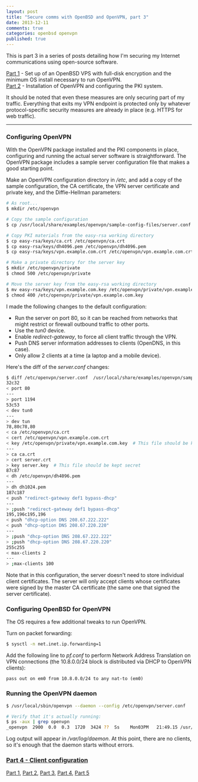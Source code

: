 ```yaml
---
layout: post
title: "Secure comms with OpenBSD and OpenVPN, part 3"
date: 2013-12-11
comments: true
categories: openbsd openvpn
published: true
---
```


This is part 3 in a series of posts detailing how I'm securing my Internet communications using open-source software.

[Part 1][part1] - Set up of an OpenBSD VPS with full-disk encryption and the minimum OS install necessary to run OpenVPN.  
[Part 2][part2] - Installation of OpenVPN and configuring the PKI system.

It should be noted that even these measures are only securing part of my traffic. Everything that exits my VPN endpoint is protected only by whatever protocol-specific security measures are already in place (e.g. HTTPS for web traffic).

---

### Configuring OpenVPN

With the OpenVPN package installed and the PKI components in place, configuring and running the actual server software is straightforward. The OpenVPN package includes a sample server configuration file that makes a good starting point.

<!-- more -->

Make an OpenVPN configuration directory in _/etc_, and add a copy of the sample configuration, the CA certificate, the VPN server certificate and private key, and the Diffie-Hellman parameters:

```bash
# As root...
$ mkdir /etc/openvpn

# Copy the sample configuration
$ cp /usr/local/share/examples/openvpn/sample-config-files/server.conf /etc/openvpn/server.conf

# Copy PKI materials from the easy-rsa working directory
$ cp easy-rsa/keys/ca.crt /etc/openvpn/ca.crt
$ cp easy-rsa/keys/dh4096.pem /etc/openvpn/dh4096.pem
$ cp easy-rsa/keys/vpn.example.com.crt /etc/openvpn/vpn.example.com.crt

# Make a private directory for the server key
$ mkdir /etc/openvpn/private
$ chmod 500 /etc/openvpn/private

# Move the server key from the easy-rsa working directory
$ mv easy-rsa/keys/vpn.example.com.key /etc/openvpn/private/vpn.example.com.key
$ chmod 400 /etc/openvpn/private/vpn.example.com.key
```

I made the following changes to the default configuration:

- Run the server on port 80, so it can be reached from networks that might restrict or firewall outbound traffic to other ports.
- Use the *tun0* device.
- Enable *redirect-gateway*, to force all client traffic through the VPN.
- Push DNS server information addresses to clients (OpenDNS, in this case).
- Only allow 2 clients at a time (a laptop and a mobile device).

Here's the diff of the _server.conf_ changes:

```bash
$ diff /etc/openvpn/server.conf  /usr/local/share/examples/openvpn/sample-config-files/server.conf           
32c32
< port 80
---
> port 1194
53c53
< dev tun0
---
> dev tun
78,80c78,80
< ca /etc/openvpn/ca.crt
< cert /etc/openvpn/vpn.example.com.crt
< key /etc/openvpn/private/vpn.example.com.key  # This file should be kept secret
---
> ca ca.crt
> cert server.crt
> key server.key  # This file should be kept secret
87c87
< dh /etc/openvpn/dh4096.pem
---
> dh dh1024.pem
187c187
< push "redirect-gateway def1 bypass-dhcp"
---
> ;push "redirect-gateway def1 bypass-dhcp"
195,196c195,196
< push "dhcp-option DNS 208.67.222.222"
< push "dhcp-option DNS 208.67.220.220"
---
> ;push "dhcp-option DNS 208.67.222.222"
> ;push "dhcp-option DNS 208.67.220.220"
255c255
< max-clients 2
---
> ;max-clients 100
```

Note that in this configuration, the server doesn't need to store individual client certificates. The server will only accept clients whose certificates were signed by the master CA certificate (the same one that signed the server certificate).

### Configuring OpenBSD for OpenVPN

The OS requires a few additional tweaks to run OpenVPN.

Turn on packet forwarding:

```bash
$ sysctl -n net.inet.ip.forwarding=1
```

Add the following line to _pf.conf_ to perform Network Address Translation on VPN connections (the 10.8.0.0/24 block is distributed via DHCP to OpenVPN clients):

```pf
pass out on em0 from 10.8.0.0/24 to any nat-to (em0)
```

### Running the OpenVPN daemon

```bash
$ /usr/local/sbin/openvpn --daemon --config /etc/openvpn/server.conf

# Verify that it's actually running:
$ ps -aux | grep openvpn
_openvpn  2900  0.0  0.3  1720  3424 ??  Ss    Mon03PM   21:49.15 /usr/local/sbin/openvpn --daemon --config /etc/openvpn/server.conf
```

Log output will appear in _/var/log/daemon_. At this point, there are no clients, so it's enough that the daemon starts without errors.

### [Part 4 - Client configuration][part4]

[Part 1][part1], [Part 2][part2], [Part 3][part3], [Part 4][part4], [Part 5][part5]

[part1]:/blog/2013/12/07/secure-comms-with-openbsd-and-openvpn-part-1/
[part2]:/blog/2013/12/09/secure-comms-with-openbsd-and-openvpn-part-2/
[part3]:/blog/2013/12/11/secure-comms-with-openbsd-and-openvpn-part-3/
[part4]:/blog/2013/12/14/secure-comms-with-openbsd-and-openvpn-part-4/
[part5]:/blog/2013/12/15/secure-comms-with-openbsd-and-openvpn-part-5/